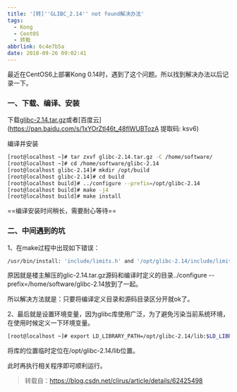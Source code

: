```yaml
---
title: '[转]''GLIBC_2.14'' not found解决办法'
tags:
  - Kong
  - CentOS
  - 转载
abbrlink: 6c4e7b5a
date: 2018-09-26 09:02:41
---
```


最近在CentOS6上部署Kong 0.14时，遇到了这个问题。所以找到解决办法以后记录一下。

### 一、下载、编译、安装

下载[glibc-2.14.tar.gz](http://ftp.gnu.org/gnu/glibc/glibc-2.14.tar.gz)或者[百度云](https://pan.baidu.com/s/1xYOrZtl46t_48flWUBTozA 提取码: ksv6)

编译并安装

```bash
[root@localhost ~]# tar zxvf glibc-2.14.tar.gz -C /home/software/
[root@localhost ~]# cd /home/software/glibc-2.14
[root@localhost glibc-2.14]# mkdir /opt/build
[root@localhost glibc-2.14]# cd build
[root@localhost build]# ../configure --prefix=/opt/glibc-2.14
[root@localhost build]# make -j4
[root@localhost build]# make install
```

==编译安装时间稍长，需要耐心等待==

### 二、中间遇到的坑

1、在make过程中出现如下错误：

```bash
/usr/bin/install: 'include/limits.h' and '/opt/glibc-2.14/include/limits.h' are the same file
```

原因就是楼主解压的glic-2.14.tar.gz源码和编译时定义的目录../configure --prefix=/home/software/glibc-2.14放到了一起。

所以解决方法就是：只要将编译定义目录和源码目录区分开就ok了。

2、最后就是设置环境变量，因为glibc库使用广泛，为了避免污染当前系统环境，在使用时候定义一下环境变量。

```bash
[root@localhost ~]# export LD_LIBRARY_PATH=/opt/glibc-2.14/lib:$LD_LIBRARY_PATH
```

将库的位置临时定位在/opt/glibc-2.14/lib位置。

此时再执行相关程序即可顺利运行。

> 转载自：https://blog.csdn.net/clirus/article/details/62425498